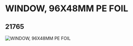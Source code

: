 # WINDOW, 96X48MM PE FOIL
## 21765
![WINDOW, 96X48MM PE FOIL](https://lc-www-live-s.legocdn.com/media/bricks/5/2/6118917.jpg)